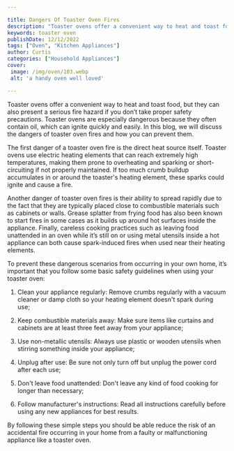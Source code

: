 ```yaml
---

title: Dangers Of Toaster Oven Fires
description: "Toaster ovens offer a convenient way to heat and toast food, but they can also present a serious fire hazard if you don’t take pro...keep reading to learn"
keywords: toaster oven
publishDate: 12/12/2022
tags: ["Oven", "Kitchen Appliances"]
author: Curtis
categories: ["Household Appliances"]
cover: 
 image: /img/oven/103.webp
 alt: 'a handy oven well loved'

---
```


Toaster ovens offer a convenient way to heat and toast food, but they can also present a serious fire hazard if you don’t take proper safety precautions. Toaster ovens are especially dangerous because they often contain oil, which can ignite quickly and easily. In this blog, we will discuss the dangers of toaster oven fires and how you can prevent them.

The first danger of a toaster oven fire is the direct heat source itself. Toaster ovens use electric heating elements that can reach extremely high temperatures, making them prone to overheating and sparking or short-circuiting if not properly maintained. If too much crumb buildup accumulates in or around the toaster's heating element, these sparks could ignite and cause a fire.

Another danger of toaster oven fires is their ability to spread rapidly due to the fact that they are typically placed close to combustible materials such as cabinets or walls. Grease splatter from frying food has also been known to start fires in some cases as it builds up around hot surfaces inside the appliance. Finally, careless cooking practices such as leaving food unattended in an oven while it’s still on or using metal utensils inside a hot appliance can both cause spark-induced fires when used near their heating elements. 

To prevent these dangerous scenarios from occurring in your own home, it’s important that you follow some basic safety guidelines when using your toaster oven: 

 1) Clean your appliance regularly: Remove crumbs regularly with a vacuum cleaner or damp cloth so your heating element doesn't spark during use;

 2) Keep combustible materials away: Make sure items like curtains and cabinets are at least three feet away from your appliance; 

 3) Use non-metallic utensils: Always use plastic or wooden utensils when stirring something inside your appliance; 

 4) Unplug after use: Be sure not only turn off but unplug the power cord after each use; 

 5) Don't leave food unattended: Don't leave any kind of food cooking for longer than necessary; 

 6) Follow manufacturer's instructions: Read all instructions carefully before using any new appliances for best results.

By following these simple steps you should be able reduce the risk of an accidental fire occurring in your home from a faulty or malfunctioning appliance like a toaster oven.

